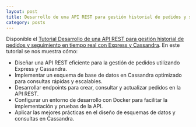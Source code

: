 ```yaml
---
layout: post
title: Desarrollo de una API REST para gestión historial de pedidos y seguimiento en tiempo real con Express y Cassandra
category: posts
---
```


Disponible el [Tutorial Desarrollo de una API REST para gestión historial de pedidos y seguimiento en tiempo real con Express y Cassandra](https://ualmtorres.github.io/TutorialExpressCassandraPedidos//). En este tutorial se nos muestra cómo:

* Diseñar una API REST eficiente para la gestión de pedidos utilizando Express y Cassandra.
* Implementar un esquema de base de datos en Cassandra optimizado para consultas rápidas y escalables.
* Desarrollar endpoints para crear, consultar y actualizar pedidos en la API REST.
* Configurar un entorno de desarrollo con Docker para facilitar la implementación y pruebas de la API.
* Aplicar las mejores prácticas en el diseño de esquemas de datos y consultas en Cassandra.